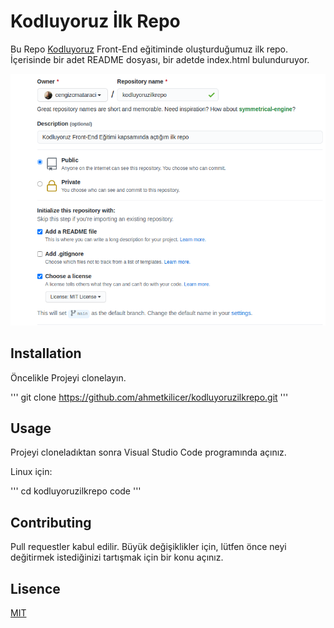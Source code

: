 # Kodluyoruz İlk Repo

Bu Repo [Kodluyoruz](https://kodluyoruz.com) Front-End eğitiminde oluşturduğumuz ilk repo. İçerisinde bir adet README dosyası, bir adetde index.html bulunduruyor. 

![DenemeResim](https://raw.githubusercontent.com/Kodluyoruz/taskforce/main/git/odev1/figures/github.png)

## Installation

Öncelikle Projeyi clonelayın.

'''
git clone https://github.com/ahmetkilicer/kodluyoruzilkrepo.git
'''

## Usage

Projeyi cloneladıktan sonra Visual Studio Code programında açınız.

Linux için:

'''
cd kodluyoruzilkrepo
code
'''

## Contributing

Pull requestler kabul edilir. Büyük değişiklikler için, lütfen önce neyi değitirmek istediğinizi tartışmak için bir konu açınız.

## Lisence

[MIT](https://opensource.org/licenses/MIT)
